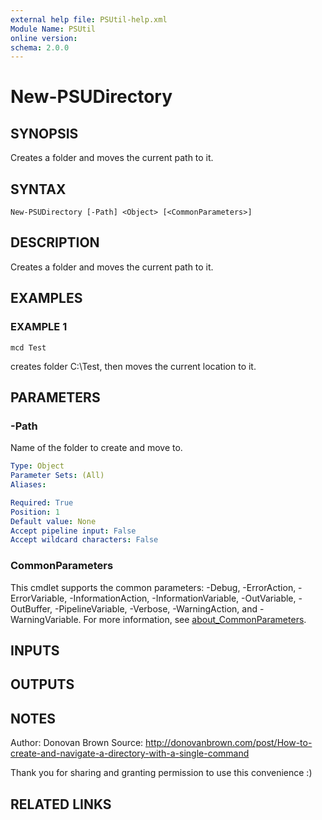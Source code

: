 ```yaml
---
external help file: PSUtil-help.xml
Module Name: PSUtil
online version:
schema: 2.0.0
---
```


# New-PSUDirectory

## SYNOPSIS
Creates a folder and moves the current path to it.

## SYNTAX

```
New-PSUDirectory [-Path] <Object> [<CommonParameters>]
```

## DESCRIPTION
Creates a folder and moves the current path to it.

## EXAMPLES

### EXAMPLE 1
```
mcd Test
```

creates folder C:\Test, then moves the current location to it.

## PARAMETERS

### -Path
Name of the folder to create and move to.

```yaml
Type: Object
Parameter Sets: (All)
Aliases:

Required: True
Position: 1
Default value: None
Accept pipeline input: False
Accept wildcard characters: False
```

### CommonParameters
This cmdlet supports the common parameters: -Debug, -ErrorAction, -ErrorVariable, -InformationAction, -InformationVariable, -OutVariable, -OutBuffer, -PipelineVariable, -Verbose, -WarningAction, and -WarningVariable. For more information, see [about_CommonParameters](http://go.microsoft.com/fwlink/?LinkID=113216).

## INPUTS

## OUTPUTS

## NOTES
Author: Donovan Brown
Source: http://donovanbrown.com/post/How-to-create-and-navigate-a-directory-with-a-single-command

Thank you for sharing and granting permission to use this convenience :)

## RELATED LINKS
